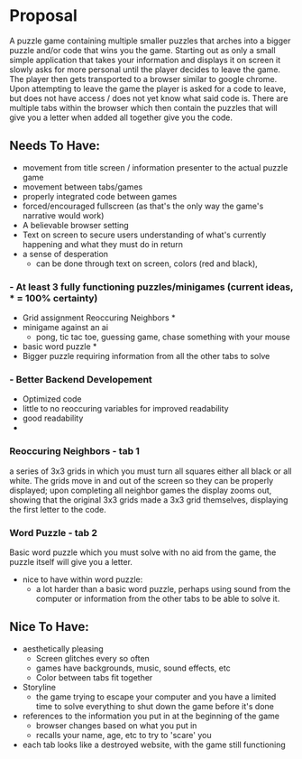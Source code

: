 # Proposal
A puzzle game containing multiple smaller puzzles that arches into a bigger puzzle and/or code that wins you the game. Starting out as only a small simple application that takes your information and displays it on screen it slowly asks for more personal until the player decides to leave the game. The player then gets transported to a browser similar to google chrome. Upon attempting to leave the game the player is asked for a code to leave, but does not have access / does not yet know what said code is. There are multiple tabs within the browser which then contain the puzzles that will give you a letter when added all together give you the code. 

## Needs To Have:
- movement from title screen / information presenter to the actual puzzle game
- movement between tabs/games
- properly integrated code between games
- forced/encouraged fullscreen (as that's the only way the game's narrative would work)
- A believable browser setting
- Text on screen to secure users understanding of what's currently happening and what they must do in return
- a sense of desperation
  - can be done through text on screen, colors (red and black), 
### - At least 3 fully functioning puzzles/minigames (current ideas, * = 100% certainty)
  - Grid assignment Reoccuring Neighbors *
  - minigame against an ai
    - pong, tic tac toe, guessing game, chase something with your mouse
  - basic word puzzle *
  - Bigger puzzle requiring information from all the other tabs to solve 
### - Better Backend Developement
  - Optimized code
  - little to no reoccuring variables for improved readability
  - good readability
  - 
  
### Reoccuring Neighbors - tab 1
a series of 3x3 grids in which you must turn all squares either all black or all white. The grids move in and out of the screen so they can be properly displayed; upon completing all neighbor games the display zooms out, showing that the original 3x3 grids made a 3x3 grid themselves, displaying the first letter to the code.

### Word Puzzle - tab 2
Basic word puzzle which you must solve with no aid from the game, the puzzle itself will give you a letter. 
- nice to have within word puzzle:
  - a lot harder than a basic word puzzle, perhaps using sound from the computer or information from the other tabs to be able to solve it.
  
## Nice To Have:
- aesthetically pleasing
  - Screen glitches every so often
  - games have backgrounds, music, sound effects, etc
  - Color between tabs fit together
- Storyline
  - the game trying to escape your computer and you have a limited time to solve everything to shut down the game before it's done
- references to the information you put in at the beginning of the game
  - browser changes based on what you put in
  - recalls your name, age, etc to try to 'scare' you
- each tab looks like a destroyed website, with the game still functioning  
